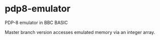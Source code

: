 # pdp8-emulator
PDP-8 emulator in BBC BASIC

Master branch version accesses emulated memory via an integer array.
